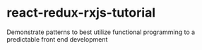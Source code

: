 # react-redux-rxjs-tutorial
Demonstrate patterns to best utilize functional programming to a predictable front end development
